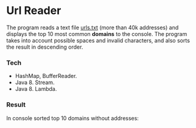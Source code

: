 # Url Reader

The program reads a text file [urls.txt](https://raw.githubusercontent.com/bbogdasha/urlReader/master/urls.txt) (more than 40k addresses) and displays the top 10 most common **domains** to the console. The program takes into account possible spaces and invalid characters, and also sorts the result in descending order.

### Tech

* HashMap, BufferReader.
* Java 8. Stream.
* Java 8. Lambda.

### Result

In console sorted top 10 domains without addresses:
